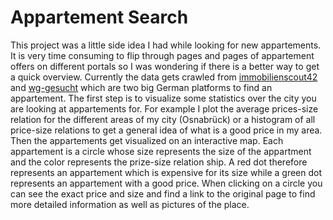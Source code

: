 # Appartement Search

This project was a little side idea I had while looking for new appartements. It is very time consuming to flip through pages and pages of appartement offers on different portals so I was wondering if there is a better way to get a quick overview. Currently the data gets crawled from [immobilienscout42](https://www.immobilienscout24.de/) and [wg-gesucht](https://www.wg-gesucht.de/) which are two big German platforms to find an appartement. The first step is to visualize some statistics over the city you are looking at appartements for. For example I plot the average prices-size relation for the different areas of my city (Osnabrück) or a histogram of all price-size relations to get a general idea of what is a good price in my area. Then the appartements get visualized on an interactive map. Each appartement is a circle whose size represents the size of the appartment and the color represents the prize-size relation ship. A red dot therefore represents an appartement which is expensive for its size while a green dot represents an appartement with a good price. When clicking on a circle you can see the exact price and size and find a link to the original page to find more detailed information as well as pictures of the place.
